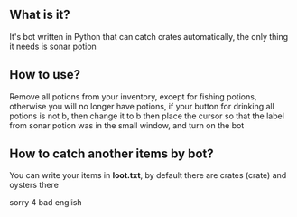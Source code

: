 <h2>What is it?</h2>
<p>It's bot written in Python that can catch crates automatically, the only thing it needs is sonar potion</p>

<h2>How to use?</h2>
<p>Remove all potions from your inventory, except for fishing potions, otherwise you will no longer
have potions, if your button for drinking all potions is not b, then change it to b then place the cursor so that
the label from sonar potion was in the small window, and turn on the bot</p>

<h2>How to catch another items by bot?</h2>
<p>You can write your items in <b>loot.txt</b>, by default there are crates (crate) and oysters there</p>

<p>sorry 4 bad english</p>
